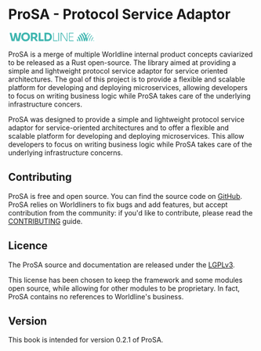 # ProSA - Protocol Service Adaptor

<img class="logo" alt="Worldline" src="worldline.svg" height="20">

ProSA is a merge of multiple Worldline internal product concepts caviarized to be released as a Rust open-source. The library aimed at providing a simple and lightweight protocol service adaptor for service oriented architectures. The goal of this project is to provide a flexible and scalable platform for developing and deploying microservices, allowing developers to focus on writing business logic while ProSA takes care of the underlying infrastructure concers.

ProSA was designed to provide a simple and lightweight protocol service adaptor for service-oriented architectures and to offer a flexible and scalable platform for developing and deploying microservices. This allow developers to focus on writing business logic while ProSA takes care of the underlying infrastructure concerns.


## Contributing

ProSA is free and open source. You can find the source code on [GitHub](https://github.com/worldline/prosa).
ProSA relies on Worldliners to fix bugs and add features, but accept contribution from the community: if you'd like to contribute, please read the [CONTRIBUTING](https://github.com/worldline/ProSA/blob/main/CONTRIBUTING.md) guide.


## Licence

The ProSA source and documentation are released under
the [LGPLv3](https://www.gnu.org/licenses/lgpl-3.0.html).

This license has been chosen to keep the framework and some modules open source, while allowing for other modules to be proprietary.
In fact, ProSA contains no references to Worldline's business.

## Version

This book is intended for version 0.2.1 of ProSA.
